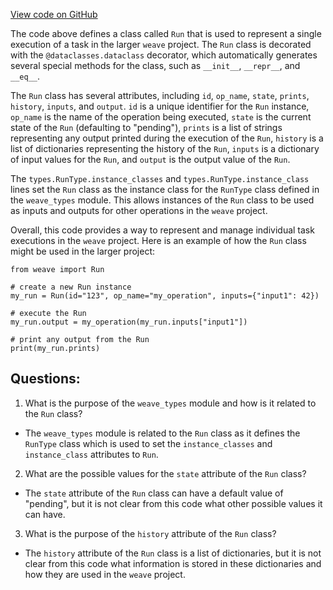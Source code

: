 [View code on GitHub](https://github.com/wandb/weave/weave/runs.py)

The code above defines a class called `Run` that is used to represent a single execution of a task in the larger `weave` project. The `Run` class is decorated with the `@dataclasses.dataclass` decorator, which automatically generates several special methods for the class, such as `__init__`, `__repr__`, and `__eq__`. 

The `Run` class has several attributes, including `id`, `op_name`, `state`, `prints`, `history`, `inputs`, and `output`. `id` is a unique identifier for the `Run` instance, `op_name` is the name of the operation being executed, `state` is the current state of the `Run` (defaulting to "pending"), `prints` is a list of strings representing any output printed during the execution of the `Run`, `history` is a list of dictionaries representing the history of the `Run`, `inputs` is a dictionary of input values for the `Run`, and `output` is the output value of the `Run`.

The `types.RunType.instance_classes` and `types.RunType.instance_class` lines set the `Run` class as the instance class for the `RunType` class defined in the `weave_types` module. This allows instances of the `Run` class to be used as inputs and outputs for other operations in the `weave` project.

Overall, this code provides a way to represent and manage individual task executions in the `weave` project. Here is an example of how the `Run` class might be used in the larger project:

```
from weave import Run

# create a new Run instance
my_run = Run(id="123", op_name="my_operation", inputs={"input1": 42})

# execute the Run
my_run.output = my_operation(my_run.inputs["input1"])

# print any output from the Run
print(my_run.prints)
```
## Questions: 
 1. What is the purpose of the `weave_types` module and how is it related to the `Run` class?
- The `weave_types` module is related to the `Run` class as it defines the `RunType` class which is used to set the `instance_classes` and `instance_class` attributes to `Run`.

2. What are the possible values for the `state` attribute of the `Run` class?
- The `state` attribute of the `Run` class can have a default value of "pending", but it is not clear from this code what other possible values it can have.

3. What is the purpose of the `history` attribute of the `Run` class?
- The `history` attribute of the `Run` class is a list of dictionaries, but it is not clear from this code what information is stored in these dictionaries and how they are used in the `weave` project.